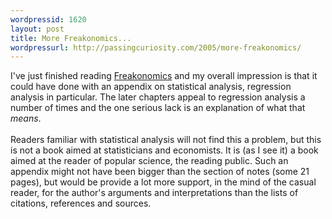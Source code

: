 ```yaml
---
wordpressid: 1620
layout: post
title: More Freakonomics...
wordpressurl: http://passingcuriosity.com/2005/more-freakonomics/
---
```

I've just finished reading <a href="http://www.freakonomics.com/">Freakonomics</a> and my overall impression is that it could have done with an appendix on statistical analysis, regression analysis in particular. The later chapters appeal to regression analysis a number of times and the one serious lack is an explanation of what that <span style="font-style: italic;">means</span>.<br /><br />Readers familiar with statistical analysis will not find this a problem, but this is not a book aimed at statisticians and economists. It is (as I see it) a book aimed at the reader of popular science, the reading public. Such an appendix might not have been bigger than the section of notes (some 21 pages), but would be provide a lot more support, in the mind of the casual reader, for the author's arguments and interpretations than the lists of citations, references and sources.
